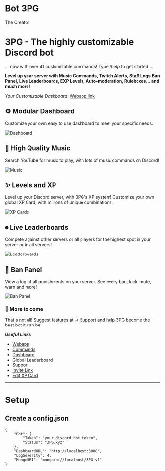 # Bot 3PG
The Creator

# 3PG - The highly customizable Discord bot

... now with over 41 customizable commands!
Type */help* to get started ...

**Level up your server with Music Commands, Twitch Alerts, Staff Logs**
**Ban Panel, Live Leaderboards, EXP Levels, Auto-moderation, Ruleboxes… and much more!**

*Your Customizable Dashboard*: [Webapp link](https://3pg.xyz)

## ⚙ Modular Dashboard

Customize your own easy to use dashboard to meet your specific needs.

![Dashboard](https://3pg.xyz/img/dashboard.png "Dashboard")

## 🎵 High Quality Music

Search YouTube for music to play, with lots of music commands on Discord!

![Music](https://3pg.xyz/img/music.gif "Music")

## ✨ Levels and XP

Level up your Discord server, with 3PG's XP system! Customize your own global XP Card, with millions of unique combinations.

![XP Cards](https://3pg.xyz/img/xpCards.gif "XP Cards")

## ⏺ Live Leaderboards

Compete against other servers or all players for the highest spot in your server or in all servers!

![Leaderboards](https://3pg.xyz/img/leaderboard.gif "Leaderboards")

## 🔨 Ban Panel

View a log of all punishments on your server. See every ban, kick, mute, warn and more!

![Ban Panel](https://3pg.xyz/img/banPanel.png "Ban Panel")

### 🤖 More to come

That's not all! Suggest features at -> [Support](https://3pg.xyz) and help 3PG become the best bot it can be

***Useful Links***

- [Webapp](https://3pg.xyz)
- [Commands](https://3pg.xyz/commands)
- [Dashboard](https://3pg.xyz/dashboard)
- [Global Leaderboard](https://3pg.xyz/leaderboard)
- [Support](https://3pg.xyz/support)
- [Invite Link](https://3pg.xyz/invite)
- [Edit XP Card](https://3pg.xyz/profile)

---

# Setup

## Create a config.json
```
{
    "Bot": {
        "Token": "your discord bot token",
        "Status": "3PG.xyz"
    },
    "DashboardURL": "http://localhost:3000",
    "LogSeverity": 4,
    "MongoURI": "mongodb://localhost/3PG-v1"
}
```